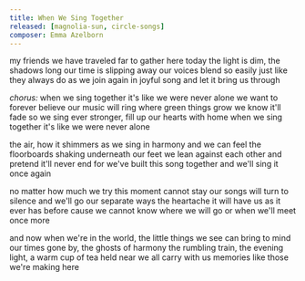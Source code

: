 ```yaml
---
title: When We Sing Together
released: [magnolia-sun, circle-songs]
composer: Emma Azelborn
---
```


my friends we have traveled far to gather here today
the light is dim, the shadows long our time is slipping away
our voices blend so easily just like they always do
as we join again in joyful song and let it bring us through

_chorus:_
when we sing together it's like we were never alone
we want to forever believe our music will ring where green things grow
we know it'll fade so we sing ever stronger, fill up our hearts with home
when we sing together it's like we were never alone

the air, how it shimmers as we sing in harmony
and we can feel the floorboards shaking underneath our feet
we lean against each other and pretend it'll never end
for we've built this song together and we'll sing it once again

no matter how much we try this moment cannot stay
our songs will turn to silence and we'll go our separate ways
the heartache it will have us as it ever has before
cause we cannot know where we will go or when we'll meet once more

and now when we're in the world, the little things we see
can bring to mind our times gone by, the ghosts of harmony
the rumbling train, the evening light, a warm cup of tea held near
we all carry with us memories like those we're making here